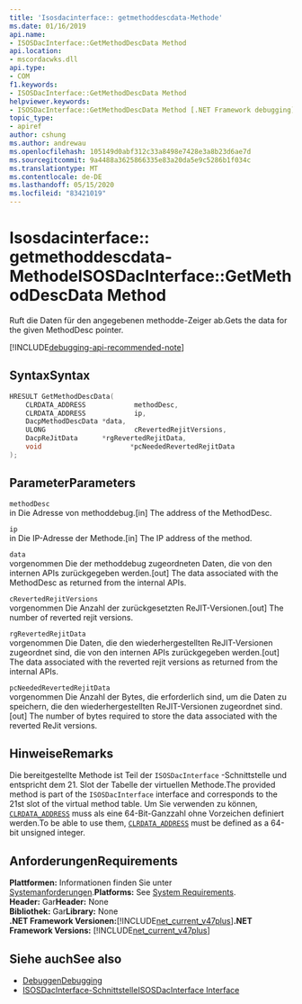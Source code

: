 ```yaml
---
title: 'Isosdacinterface:: getmethoddescdata-Methode'
ms.date: 01/16/2019
api.name:
- ISOSDacInterface::GetMethodDescData Method
api.location:
- mscordacwks.dll
api.type:
- COM
f1.keywords:
- ISOSDacInterface::GetMethodDescData Method
helpviewer.keywords:
- ISOSDacInterface::GetMethodDescData Method [.NET Framework debugging]
topic_type:
- apiref
author: cshung
ms.author: andrewau
ms.openlocfilehash: 105149d0abf312c33a8498e7428e3a8b23d6ae7d
ms.sourcegitcommit: 9a4488a3625866335e83a20da5e9c5286b1f034c
ms.translationtype: MT
ms.contentlocale: de-DE
ms.lasthandoff: 05/15/2020
ms.locfileid: "83421019"
---
```

# <a name="isosdacinterfacegetmethoddescdata-method"></a><span data-ttu-id="809b1-102">Isosdacinterface:: getmethoddescdata-Methode</span><span class="sxs-lookup"><span data-stu-id="809b1-102">ISOSDacInterface::GetMethodDescData Method</span></span>

<span data-ttu-id="809b1-103">Ruft die Daten für den angegebenen methodde-Zeiger ab.</span><span class="sxs-lookup"><span data-stu-id="809b1-103">Gets the data for the given MethodDesc pointer.</span></span>

[!INCLUDE[debugging-api-recommended-note](../../../../includes/debugging-api-recommended-note.md)]

## <a name="syntax"></a><span data-ttu-id="809b1-104">Syntax</span><span class="sxs-lookup"><span data-stu-id="809b1-104">Syntax</span></span>

```cpp
HRESULT GetMethodDescData(
    CLRDATA_ADDRESS            methodDesc,
    CLRDATA_ADDRESS            ip,
    DacpMethodDescData *data,
    ULONG                      cRevertedRejitVersions,
    DacpReJitData      *rgRevertedRejitData,
    void                      *pcNeededRevertedRejitData
);
```

## <a name="parameters"></a><span data-ttu-id="809b1-105">Parameter</span><span class="sxs-lookup"><span data-stu-id="809b1-105">Parameters</span></span>

`methodDesc`\
<span data-ttu-id="809b1-106">in Die Adresse von methoddebug.</span><span class="sxs-lookup"><span data-stu-id="809b1-106">[in] The address of the MethodDesc.</span></span>

`ip`\
<span data-ttu-id="809b1-107">in Die IP-Adresse der Methode.</span><span class="sxs-lookup"><span data-stu-id="809b1-107">[in] The IP address of the method.</span></span>

`data`\
<span data-ttu-id="809b1-108">vorgenommen Die der methoddebug zugeordneten Daten, die von den internen APIs zurückgegeben werden.</span><span class="sxs-lookup"><span data-stu-id="809b1-108">[out] The data associated with the MethodDesc as returned from the internal APIs.</span></span>

`cRevertedRejitVersions`\
<span data-ttu-id="809b1-109">vorgenommen Die Anzahl der zurückgesetzten ReJIT-Versionen.</span><span class="sxs-lookup"><span data-stu-id="809b1-109">[out] The number of reverted rejit versions.</span></span>

`rgRevertedRejitData`\
<span data-ttu-id="809b1-110">vorgenommen Die Daten, die den wiederhergestellten ReJIT-Versionen zugeordnet sind, die von den internen APIs zurückgegeben werden.</span><span class="sxs-lookup"><span data-stu-id="809b1-110">[out] The data associated with the reverted rejit versions as returned from the internal APIs.</span></span>

`pcNeededRevertedRejitData`\
<span data-ttu-id="809b1-111">vorgenommen Die Anzahl der Bytes, die erforderlich sind, um die Daten zu speichern, die den wiederhergestellten ReJIT-Versionen zugeordnet sind.</span><span class="sxs-lookup"><span data-stu-id="809b1-111">[out] The number of bytes required to store the data associated with the reverted ReJit versions.</span></span>

## <a name="remarks"></a><span data-ttu-id="809b1-112">Hinweise</span><span class="sxs-lookup"><span data-stu-id="809b1-112">Remarks</span></span>

<span data-ttu-id="809b1-113">Die bereitgestellte Methode ist Teil der `ISOSDacInterface` -Schnittstelle und entspricht dem 21. Slot der Tabelle der virtuellen Methode.</span><span class="sxs-lookup"><span data-stu-id="809b1-113">The provided method is part of the `ISOSDacInterface` interface and corresponds to the 21st slot of the virtual method table.</span></span> <span data-ttu-id="809b1-114">Um Sie verwenden zu können, [`CLRDATA_ADDRESS`](../common-data-types-unmanaged-api-reference.md) muss als eine 64-Bit-Ganzzahl ohne Vorzeichen definiert werden.</span><span class="sxs-lookup"><span data-stu-id="809b1-114">To be able to use them, [`CLRDATA_ADDRESS`](../common-data-types-unmanaged-api-reference.md) must be defined as a 64-bit unsigned integer.</span></span>

## <a name="requirements"></a><span data-ttu-id="809b1-115">Anforderungen</span><span class="sxs-lookup"><span data-stu-id="809b1-115">Requirements</span></span>

<span data-ttu-id="809b1-116">**Plattformen:** Informationen finden Sie unter [Systemanforderungen](../../get-started/system-requirements.md).</span><span class="sxs-lookup"><span data-stu-id="809b1-116">**Platforms:** See [System Requirements](../../get-started/system-requirements.md).</span></span>  
<span data-ttu-id="809b1-117">**Header:** Gar</span><span class="sxs-lookup"><span data-stu-id="809b1-117">**Header:** None</span></span>  
<span data-ttu-id="809b1-118">**Bibliothek:** Gar</span><span class="sxs-lookup"><span data-stu-id="809b1-118">**Library:** None</span></span>  
<span data-ttu-id="809b1-119">**.NET Framework Versionen:**[!INCLUDE[net_current_v47plus](../../../../includes/net-current-v47plus.md)]</span><span class="sxs-lookup"><span data-stu-id="809b1-119">**.NET Framework Versions:** [!INCLUDE[net_current_v47plus](../../../../includes/net-current-v47plus.md)]</span></span>  

## <a name="see-also"></a><span data-ttu-id="809b1-120">Siehe auch</span><span class="sxs-lookup"><span data-stu-id="809b1-120">See also</span></span>

- [<span data-ttu-id="809b1-121">Debuggen</span><span class="sxs-lookup"><span data-stu-id="809b1-121">Debugging</span></span>](index.md)
- [<span data-ttu-id="809b1-122">ISOSDacInterface-Schnittstelle</span><span class="sxs-lookup"><span data-stu-id="809b1-122">ISOSDacInterface Interface</span></span>](isosdacinterface-interface.md)
